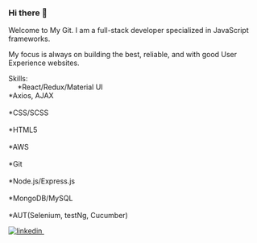 ### Hi there 👋

Welcome to My Git.
I am a full-stack developer specialized in JavaScript frameworks. 

My focus is always on building the best, reliable, and with good User Experience websites.

Skills:<br />
  *React/Redux/Material UI<br />
  *Axios, AJAX<br /><br />
  *CSS/SCSS<br /><br />
  *HTML5<br /><br />
  *AWS<br /><br />
  *Git<br /><br />
  *Node.js/Express.js<br /><br />
  *MongoDB/MySQL<br /><br />
  *AUT(Selenium, testNg, Cucumber)<br />
  
<p>
 <a href="https://www.linkedin.com/in/yhan1205/" rel="nofollow noreferrer">
    <img src="https://img.shields.io/badge/LinkedIn-0077B5?style=for-the-badge&logo=linkedin&logoColor=white" alt="linkedin">
  </a> &nbsp;
</p>


<!--
**yhan0704/yhan0704** is a ✨ _special_ ✨ repository because its `README.md` (this file) appears on your GitHub profile.

Here are some ideas to get you started:

- 🔭 I’m currently working on ...
- 🌱 I’m currently learning ...
- 👯 I’m looking to collaborate on ...
- 🤔 I’m looking for help with ...
- 💬 Ask me about ...
- 📫 How to reach me: ...
- 😄 Pronouns: ...
- ⚡ Fun fact: ...
-->
